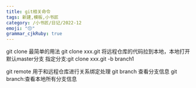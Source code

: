 ```yaml
---
title: git相关命令
tags: 新建,模板,小书匠
category: /小书匠/日记/2022-12
emoji: "😚"
grammar_cjkRuby: true
---
```

git clone
最简单的用法
git clone xxx.git
将远程仓库的代码拉到本地，本地打开默认master分支
指定分支:git clone xxx.git -b branch1

git remote
用于和远程仓库进行关系绑定处理
git branch
查看分支信息
git branch:查看本地所有分支信息


